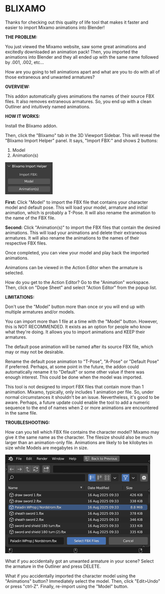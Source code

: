 # BLIXAMO

Thanks for checking out this quality of life tool that makes it faster and easier to import Mixamo animations into Blender!

**THE PROBLEM:**

You just viewed the Mixamo website, saw some great animations and excitedly downloaded an animation pack! Then, you imported the animations into Blender and they all ended up with the same name followed by .001, .002, etc...

How are you going to tell animations apart and what are you to do with all of those extraneous and unwanted armatures?

**OVERVIEW:**

This addon automatically gives animations the names of their source FBX files. It also removes extraneous armatures. So, you end up with a clean Outliner and intuitively named animations.

**HOW IT WORKS:**

Install the Blixamo addon.

Then, click the "Blixamo" tab in the 3D Viewport Sidebar. This will reveal the "Blixamo Import Helper" panel. It says, "Import FBX:" and shows 2 buttons:
1. Model
2. Animation(s)

<img src="./images/blixamo_panel.png">

**First:** Click "Model" to import the FBX file that contains your character model and default pose. This will load your model, armature and initial animation, which is probably a T-Pose. It will also rename the animation to the name of the FBX file.

**Second:** Click "Animation(s)" to import the FBX files that contain the desired animations. This will load your animations and delete their extraneous armatures. It will also rename the animations to the names of their respective FBX files.

Once completed, you can view your model and play back the imported animations.

Animations can be viewed in the Action Editor when the armature is selected.

How do you get to the Action Editor? Go to the "Animation" workspace. Then, click on "Dope Sheet" and select "Action Editor" from the popup list.

**LIMITATIONS:**

Don't use the "Model" button more than once or you will end up with multiple armatures and/or models.

You can import more than 1 file at a time with the "Model" button. However, this is NOT RECOMMENDED. It exists as an option for people who know what they're doing. It allows you to import animations and KEEP their armatures.

The default pose animation will be named after its source FBX file, which may or may not be desirable.

Rename the default pose animation to "T-Pose", "A-Pose" or "Default Pose" if preferred. Perhaps, at some point in the future, the addon could automatically rename it to "Default" or some other value if there was enough interest. This could be done when the model was imported.

This tool is not designed to import FBX files that contain more than 1 animation. Mixamo, typically, only includes 1 animation per file. So, under normal circumstances it shouldn't be an issue. Nevertheless, it's good to be aware. Perhaps, a future update could enable the tool to add a numeric sequence to the end of names when 2 or more animations are encountered in the same file.

**TROUBLESHOOTING:**

How can you tell which FBX file contains the character model? Mixamo may give it the same name as the character. The filesize should also be much larger than an animation-only file. Animations are likely to be kilobytes in size while Models are megabytes in size.

<img src="./images/select_model.png">

What if you accidentally got an unwanted armature in your scene? Select the armature in the Outliner and press DELETE.

What if you accidentally imported the character model using the "Animations" button? Immediately select the model. Then, click "Edit>Undo" or press "ctrl-Z". Finally, re-import using the "Model" button.